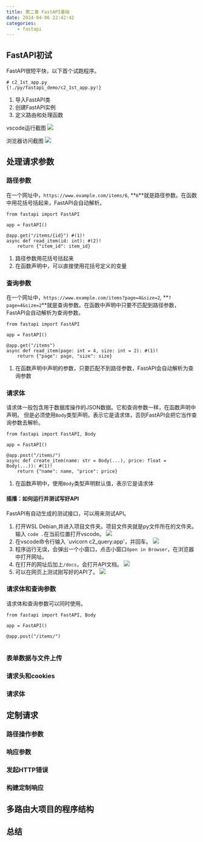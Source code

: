 ```yaml
---
title: 第二章 FastAPI基础 
date: 2024-04-06 22:42:42
categories: 
    - fastapi
---
```

## FastAPI初试
FastAPI很短平快，以下首个试跑程序。

``` {.python .annotate hl_lines="4"} 
# c2_1st_app.py
{!./py/fastapi_demo/c2_1st_app.py!}
```

1. 导入FastAPI类
2. 创建FastAPI实例
3. 定义路由和处理函数

vscode运行截图
![](../../../img/fastapi_demo/vscode_1st_app.png)

浏览器访问截图
![](../../../img/fastapi_demo/1st_app_web.png)

## 处理请求参数

### 路径参数

在一个网址中，`https://www.example.com/items/6`, **`6`**就是路径参数。在函数中用花括号括起来，FastAPI会自动解析。

```{.python .annotate hl_lines="5"} 
from fastapi import FastAPI

app = FastAPI()

@app.get("/items/{id}") #(1)!
async def read_item(id: int): #(2)!
    return {"item_id": item_id}
```

1. 路径参数用花括号括起来
2. 在函数声明中，可以直接使用花括号定义的变量


### 查询参数
在一个网址中，`https://www.example.com/items?page=4&size=2`, **`?page=4&size=2`**就是查询参数。在函数中声明中只要不匹配到路径参数，FastAPI会自动解析为查询参数。
```{.python .annotate hl_lines="6"} 
from fastapi import FastAPI

app = FastAPI()

@app.get("/items") 
async def read_item(page: int = 4, size: int = 2): #(1)!
    return {"page": page, "size": size}
```

1. 在函数声明中声明的参数，只要匹配不到路径参数，FastAPI会自动解析为查询参数


### 请求体
请求体一般包含用于数据库操作的JSON数据。它和查询参数一样，在函数声明中声明。
但是必须使用`Body`类型声明，表示它是请求体，否则FastAPI会把它当作查询参数去解析。
```{.python .annotate hl_lines="6"} 
from fastapi import FastAPI, Body

app = FastAPI()

@app.post("/items/")
async def create_item(name: str = Body(...), price: float = Body(...)): #(1)!
    return {"name": name, "price": price}
```

1. 在函数声明中，使用`Body`类型声明默认值，表示它是请求体

#### 插播：如何运行并测试写好API
FastAPI有自动生成的测试接口，可以用来测试API。


1. 打开WSL Debian,并进入项目文件夹。项目文件夹就是py文件所在的文件夹。输入 `code .`在当前位置打开vscode。
   ![](../../../img/fastapi_demo/1wsl.png)
2. 在vscode命令行输入 `uvicorn c2_query:app'，并回车。
   ![](../../../img/fastapi_demo/2vscode.png)
3. 程序运行无误，会弹出一个小窗口，点击小窗口`Open in Browser`，在浏览器中打开网址。
4. 在打开的网址后加上`/docs`，会打开API文档。
   ![](../../../img/fastapi_demo/3docs.png)
5. 可以在网页上测试刚写好的API了。
   ![](../../../img/fastapi_demo/4test.png)

   
### 请求体和查询参数
请求体和查询参数可以同时使用。
```{.python .annotate hl_lines="8"} 
from fastapi import FastAPI, Body

app = FastAPI()

@app.post("/items/")


```

### 表单数据与文件上传

### 请求头和cookies

### 请求体

## 定制请求

### 路径操作参数

### 响应参数

### 发起HTTP错误

### 构建定制响应

## 多路由大项目的程序结构

## 总结 